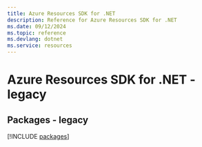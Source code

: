 ```yaml
---
title: Azure Resources SDK for .NET
description: Reference for Azure Resources SDK for .NET
ms.date: 09/12/2024
ms.topic: reference
ms.devlang: dotnet
ms.service: resources
---
```

# Azure Resources SDK for .NET - legacy
## Packages - legacy
[!INCLUDE [packages](resources-index.md)]
